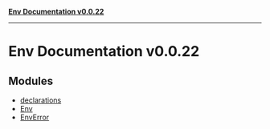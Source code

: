 [**Env Documentation v0.0.22**](README.md)

***

# Env Documentation v0.0.22

## Modules

- [declarations](declarations/README.md)
- [Env](Env/README.md)
- [EnvError](EnvError/README.md)
